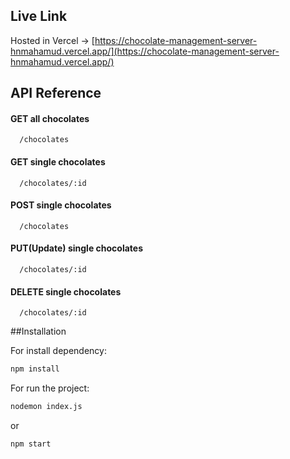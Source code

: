 ## Live Link

Hosted in Vercel -> [https://chocolate-management-server-hnmahamud.vercel.app/](https://chocolate-management-server-hnmahamud.vercel.app/)

## API Reference

#### GET all chocolates

```http
  /chocolates
```

#### GET single chocolates

```http
  /chocolates/:id
```

#### POST single chocolates

```http
  /chocolates
```

#### PUT(Update) single chocolates

```http
  /chocolates/:id
```

#### DELETE single chocolates

```http
  /chocolates/:id
```

##Installation

For install dependency:

```sh
npm install
```

For run the project:

```sh
nodemon index.js
```

or

```sh
npm start
```
